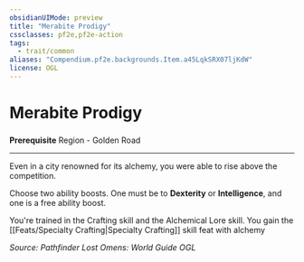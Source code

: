 ```yaml
---
obsidianUIMode: preview
title: "Merabite Prodigy"
cssclasses: pf2e,pf2e-action
tags:
  - trait/common
aliases: "Compendium.pf2e.backgrounds.Item.a45LqkSRX07ljKdW"
license: OGL
---
```

# Merabite Prodigy

### 






**Prerequisite** Region - Golden Road

* * *

Even in a city renowned for its alchemy, you were able to rise above the competition.

Choose two ability boosts. One must be to **Dexterity** or **Intelligence**, and one is a free ability boost.

You're trained in the Crafting skill and the Alchemical Lore skill. You gain the [[Feats/Specialty Crafting|Specialty Crafting]] skill feat with alchemy

*Source: Pathfinder Lost Omens: World Guide*
*OGL*